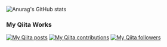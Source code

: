![Anurag's GitHub stats](https://github-readme-stats.vercel.app/api?username=suzu784&show_icons=true&theme=radical)

### My Qiita Works
[![My Qiita posts](https://qiita-badge.apiapi.app/s/6heouP1HUKGRAJe/posts.svg)](http://qiita.com/6heouP1HUKGRAJe)
[![My Qiita contributions](https://qiita-badge.apiapi.app/s/6heouP1HUKGRAJe/contributions.svg)](http://qiita.com/6heouP1HUKGRAJe)
[![My Qiita followers](https://qiita-badge.apiapi.app/s/6heouP1HUKGRAJe/followers.svg)](http://qiita.com/6heouP1HUKGRAJe)
